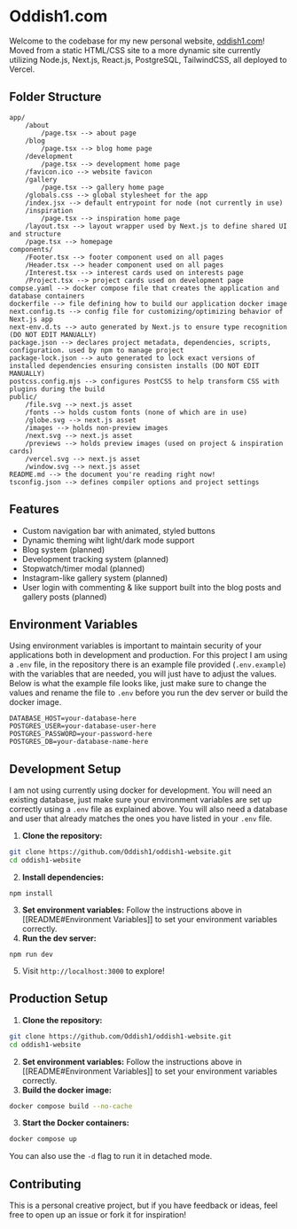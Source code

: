 # Oddish1.com

Welcome to the codebase for my new personal website, [oddish1.com](https://oddish1.com)! Moved from a static HTML/CSS site to a more dynamic site currently utilizing Node.js, Next.js, React.js, PostgreSQL, TailwindCSS, all deployed to Vercel.

## Folder Structure

```
app/
    /about
        /page.tsx --> about page
    /blog
        /page.tsx --> blog home page
    /development
        /page.tsx --> development home page
    /favicon.ico --> website favicon
    /gallery
        /page.tsx --> gallery home page
    /globals.css --> global stylesheet for the app
    /index.jsx --> default entrypoint for node (not currently in use)
    /inspiration
        /page.tsx --> inspiration home page
    /layout.tsx --> layout wrapper used by Next.js to define shared UI and structure
    /page.tsx --> homepage
components/
    /Footer.tsx --> footer component used on all pages
    /Header.tsx --> header component used on all pages
    /Interest.tsx --> interest cards used on interests page
    /Project.tsx --> project cards used on development page
compse.yaml --> docker compose file that creates the application and database containers
dockerfile --> file defining how to build our application docker image
next.config.ts --> config file for customizing/optimizing behavior of Next.js app
next-env.d.ts --> auto generated by Next.js to ensure type recognition (DO NOT EDIT MANUALLY)
package.json --> declares project metadata, dependencies, scripts, configuration. used by npm to manage project
package-lock.json --> auto generated to lock exact versions of installed dependencies ensuring consisten installs (DO NOT EDIT MANUALLY)
postcss.config.mjs --> configures PostCSS to help transform CSS with plugins during the build
public/
    /file.svg --> next.js asset
    /fonts --> holds custom fonts (none of which are in use)
    /globe.svg --> next.js asset
    /images --> holds non-preview images
    /next.svg --> next.js asset
    /previews --> holds preview images (used on project & inspiration cards)
    /vercel.svg --> next.js asset
    /window.svg --> next.js asset
README.md --> the document you're reading right now!
tsconfig.json --> defines compiler options and project settings

```

## Features

- Custom navigation bar with animated, styled buttons
- Dynamic theming wiht light/dark mode support
- Blog system (planned)
- Development tracking system (planned)
- Stopwatch/timer modal (planned)
- Instagram-like gallery system (planned)
- User login with commenting & like support built into the blog posts and gallery posts (planned)

## Environment Variables

Using environment variables is important to maintain security of your applications both in development and production. For this project I am using a `.env` file, in the repository there is an example file provided (`.env.example`) with the variables that are needed, you will just have to adjust the values. Below is what the example file looks like, just make sure to change the values and rename the file to `.env` before you run the dev server or build the docker image.

```
DATABASE_HOST=your-database-here
POSTGRES_USER=your-database-user-here
POSTGRES_PASSWORD=your-password-here
POSTGRES_DB=your-database-name-here
```

## Development Setup

I am not using currently using docker for development. You will need an existing database, just make sure your environment variables are set up correctly using a `.env` file as explained above. You will also need a database and user that already matches the ones you have listed in your `.env` file.

1. **Clone the repository:**
```bash
git clone https://github.com/Oddish1/oddish1-website.git
cd oddish1-website
```
2. **Install dependencies:**
```
npm install
```
3. **Set environment variables:**
Follow the instructions above in [[README#Environment Variables]] to set your environment variables correctly.
4. **Run the dev server:**
```
npm run dev
```
5. Visit `http://localhost:3000` to explore!

## Production Setup

1. **Clone the repository:**
```bash
git clone https://github.com/Oddish1/oddish1-website.git
cd oddish1-website
```
2. **Set environment variables:**
Follow the instructions above in [[README#Environment Variables]] to set your environment variables correctly.
2. **Build the docker image:**
```bash
docker compose build --no-cache
```
3. **Start the Docker containers:**
```bash
docker compose up
```
You can also use the `-d` flag to run it in detached mode.

## Contributing

This is a personal creative project, but if you have feedback or ideas, feel free to open up an issue or fork it for inspiration!
